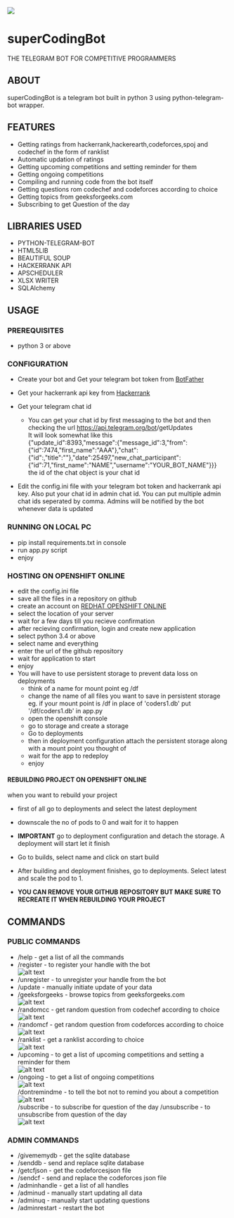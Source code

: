 [![](https://img.shields.io/badge/Telegram-Bot-blue.svg)](https://t.me/SuperCodeBot)


# superCodingBot  

THE TELEGRAM BOT FOR COMPETITIVE PROGRAMMERS  
 
## ABOUT
superCodingBot is a telegram bot built in python 3 using python-telegram-bot wrapper.

## FEATURES
* Getting ratings from hackerrank,hackerearth,codeforces,spoj and codechef in the form of ranklist  
* Automatic updation of ratings
* Getting upcoming competitions and setting reminder for them
* Getting ongoing competitions
* Compiling and running code from the bot itself
* Getting questions rom codechef and codeforces according to choice
* Getting topics from geeksforgeeks.com
* Subscribing to get Question of the day 

## LIBRARIES USED
* PYTHON-TELEGRAM-BOT  
* HTML5LIB  
* BEAUTIFUL SOUP  
* HACKERRANK API  
* APSCHEDULER  
* XLSX WRITER  
* SQLAlchemy
  
## USAGE
### PREREQUISITES
* python 3 or above

### CONFIGURATION
* Create your bot and Get your telegram bot token from [BotFather](https://core.telegram.org/bots#botfather)
* Get your hackerrank api key from [Hackerrank](https://www.hackerrank.com/api)
* Get your telegram chat id
   * You can get your chat id by first messaging to the bot and then checking the url https://api.telegram.org/bot<YourBOTToken>/getUpdates  
It will look somewhat like this  
{"update_id":8393,"message":{"message_id":3,"from":{"id":7474,"first_name":"AAA"},"chat":{"id":,"title":""},"date":25497,"new_chat_participant":{"id":71,"first_name":"NAME","username":"YOUR_BOT_NAME"}}}  
the id of the chat object is your chat id  

* Edit the config.ini file with your telegram bot token and hackerrank api key. Also put your chat id in admin chat id. You can put multiple admin chat ids seperated by comma. Admins will be notified by the bot whenever data is updated  

### RUNNING ON LOCAL PC
* pip install requirements.txt in console
* run app.py script
* enjoy

### HOSTING ON OPENSHIFT ONLINE
* edit the config.ini file
* save all the files in a repository on github  
* create an account on [REDHAT OPENSHIFT ONLINE](https://www.openshift.com)
* select the location of your server 
* wait for a few days till you recieve confirmation
* after recieving confirmation, login and create new application
* select python 3.4 or above
* select name and everything
* enter the url of the github repository
* wait for application to start
* enjoy
* You will have to use persistent storage to prevent data loss on deployments
  * think of a name for mount point eg /df
  * change the name of all files you want to save in persistent storage eg. if your mount point is /df
in place of 'coders1.db' put '/df/coders1.db' in app.py
  * open the openshift console
  * go to storage and create a storage
  * Go to deployments
  * then in deployment configuration attach the persistent storage along with a mount point you thought of
  * wait for the app to redeploy
  * enjoy

#### REBUILDING PROJECT ON OPENSHIFT ONLINE  
when you want to rebuild your project  

* first of all go to deployments and select the latest deployment
* downscale the no of pods to 0 and wait for it to happen
*  **IMPORTANT** go to deployment configuration and detach the storage. A deployment will start let it finish
* Go to builds, select name and click on start build
* After building and deployment finishes, go to deployments. Select latest and scale the pod to 1.  

* **YOU CAN REMOVE YOUR GITHUB REPOSITORY BUT MAKE SURE TO RECREATE IT WHEN REBUILDING YOUR PROJECT**

## COMMANDS
### PUBLIC COMMANDS
* /help - get a list of all the commands
* /register - to register your handle with the bot  
![alt text](https://github.com/Gotham13121997/superCodingBot/blob/master/gifs/register.gif)  
* /unregister - to unregister your handle from the bot
* /update - manually initiate update of your data
* /geeksforgeeks - browse topics from geeksforgeeks.com  
![alt text](https://github.com/Gotham13121997/superCodingBot/blob/master/gifs/geeksforgeeks.gif)  
* /randomcc - get random question from codechef according to choice  
![alt text](https://github.com/Gotham13121997/superCodingBot/blob/master/gifs/randomcc.gif)  
* /randomcf - get random question from codeforces according to choice  
![alt text](https://github.com/Gotham13121997/superCodingBot/blob/master/gifs/randomcf.gif)  
* /ranklist - get a ranklist according to choice  
![alt text](https://github.com/Gotham13121997/superCodingBot/blob/master/gifs/ranklist.jpeg)  
* /upcoming - to get a list of upcoming competitions and setting a reminder for them  
![alt text](https://github.com/Gotham13121997/superCodingBot/blob/master/gifs/upcoming.gif)  
* /ongoing - to get a list of ongoing competitions  
![alt text](https://github.com/Gotham13121997/superCodingBot/blob/master/gifs/ongoing.gif)  
/dontremindme - to tell the bot not to remind you about a competition  
![alt text](https://github.com/Gotham13121997/superCodingBot/blob/master/gifs/dontremindme.gif)  
/subscribe - to subscribe for question of the day
/unsubscribe - to unsubscribe from question of the day  
![alt text](https://github.com/Gotham13121997/superCodingBot/blob/master/gifs/subscribe.gif)  

### ADMIN COMMANDS
* /givememydb - get the sqlite database
* /senddb - send and replace sqlite database
* /getcfjson - get the codeforcesjson file
* /sendcf - send and replace the codeforces json file
* /adminhandle - get a list of all handles
* /adminud - manually start updating all data
* /adminuq - manually start updating questions
* /adminrestart - restart the bot
